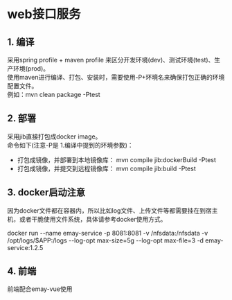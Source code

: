 # web接口服务

## 1. 编译

采用spring profile + maven profile 来区分开发环境(dev)、测试环境(test)、生产环境(prod)。    
使用maven进行编译、打包、安装时，需要使用-P+环境名来确保打包正确的环境配置文件。    
例如：mvn clean package -Ptest

## 2. 部署

采用jib直接打包成docker image。    
命令如下(注意-P是 1.编译中提到的环境参数)：    
- 打包成镜像，并部署到本地镜像库： mvn compile jib:dockerBuild -Ptest
- 打包成镜像，并提交到远程镜像库： mvn compile jib:build -Ptest

## 3. docker启动注意

因为docker文件都在容器内，所以比如log文件、上传文件等都需要挂在到宿主机，或者干脆使用文件系统，具体请参考docker使用方式。

docker run --name emay-service -p 8081:8081 -v /nfsdata:/nfsdata -v /opt/logs/$APP:/logs  --log-opt max-size=5g --log-opt max-file=3 -d emay-service:1.2.5

## 4. 前端
前端配合emay-vue使用